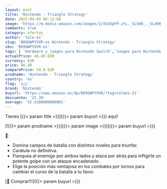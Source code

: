 ```yaml
---
layout: post
title: 'Nintendo - Triangle Strategy'
date: 2022-04-03 06:12:04
image: 'https://m.media-amazon.com/images/I/41UXpFP-ztL._SL500_._SL400_.jpg'
comments: true
category: ofertas
author: 'tole.es'
slug: 'B09GWPYXVR-es Nintendo - Triangle Strategy'
sku: 'B09GWPYXVR-es'
tags: [ 'Hardware y juegos para Nintendo Switch','Juegos para Nintendo Switch','Videojuegos','nintendo', ]
actualPrice: 46.49 EUR
currency: EUR
price: 46.49
comparePrice: 59.9 EUR
prodname: 'Nintendo - Triangle Strategy'
country: 'es'
flag: '🇪🇸'
brand: 'Nintendo'
buyurl: 'https://www.amazon.es/dp/B09GWPYXVR/?tag=tolees-21'
descuento: '22.39'
average: '52.4100000000001'
---
```


Tienes [{{< param title >}}]({{< param buyurl >}}) aqui!

[![{{< param prodname >}}]({{< param image >}})]({{< param buyurl >}})

🔎:

- Domina campos de batalla con distintos niveles para triunfar.
- Carátula no definitiva.
- Flanquea al enemigo por ambos lados y ataca por atrás para infligirle un potente golpe con un ataque encadenado.
- Elige la posición más ventajosa en los combates por turnos para cambiar el curso de la batalla a tu favor.

[🛒 Comprar!!!]({{< param buyurl >}})
